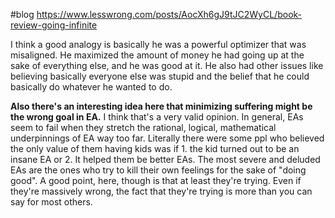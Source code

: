 #blog 
https://www.lesswrong.com/posts/AocXh6gJ9tJC2WyCL/book-review-going-infinite

I think a good analogy is basically he was a powerful optimizer that was misaligned. He maximized the amount of money he had going up at the sake of everything else, and he was good at it. He also had other issues like believing basically everyone else was stupid and the belief that he could basically do whatever he wanted to do. 

**Also there's an interesting idea here that minimizing suffering might be the wrong goal in EA.** I think that's a very valid opinion. In general, EAs seem to fail when they stretch the rational, logical, mathematical underpinnings of EA way too far. Literally there were some ppl who believed the only value of them having kids was if 1. the kid turned out to be an insane EA or 2. It helped them be better EAs. The most severe and deluded EAs are the ones who try to kill their own feelings for the sake of "doing good". A good point, here, though is that at least they're trying. Even if they're massively wrong, the fact that they're trying is more than you can say for most others. 
